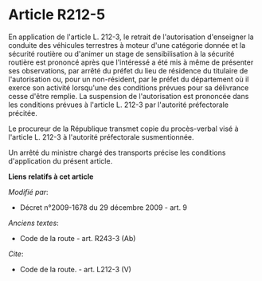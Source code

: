 # Article R212-5

En application de l'article L. 212-3, le retrait de l'autorisation d'enseigner la conduite des véhicules terrestres à moteur
d'une catégorie donnée et la sécurité routière ou d'animer un stage de sensibilisation à la sécurité routière est prononcé
après que l'intéressé a été mis à même de présenter ses observations, par arrêté du préfet du lieu de résidence du titulaire
de l'autorisation ou, pour un non-résident, par le préfet du département où il exerce son activité lorsqu'une des conditions
prévues pour sa délivrance cesse d'être remplie. La suspension de l'autorisation est prononcée dans les conditions prévues à
l'article L. 212-3 par l'autorité préfectorale précitée. 

Le procureur de la République transmet copie du procès-verbal visé à l'article L. 212-3 à l'autorité préfectorale
susmentionnée. 

Un arrêté du ministre chargé des transports précise les conditions d'application du présent article.

**Liens relatifs à cet article**

_Modifié par_:

  - Décret n°2009-1678 du 29 décembre 2009 - art. 9

_Anciens textes_:

  - Code de la route - art. R243-3 (Ab)

_Cite_:

  - Code de la route. - art. L212-3 (V)
